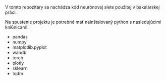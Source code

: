 V tomto repozitáry sa nachádza kód neurónovej siete použitej v bakalárskej práci.

Na spustenie projektu je potrebné mať nainštalovaný python s nasledujúcimi kni6nicami:
-  pandas
-  numpy
-  matplotlib.pyplot
-  wandb
-  torch
-  plotly
-  sklearn
-  tqdm
